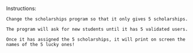 Instructions:

    Change the scholarships program so that it only gives 5 scholarships.

    The program will ask for new students until it has 5 validated users.

    Once it has assigned the 5 scholarships, it will print on screen the names of the 5 lucky ones!
